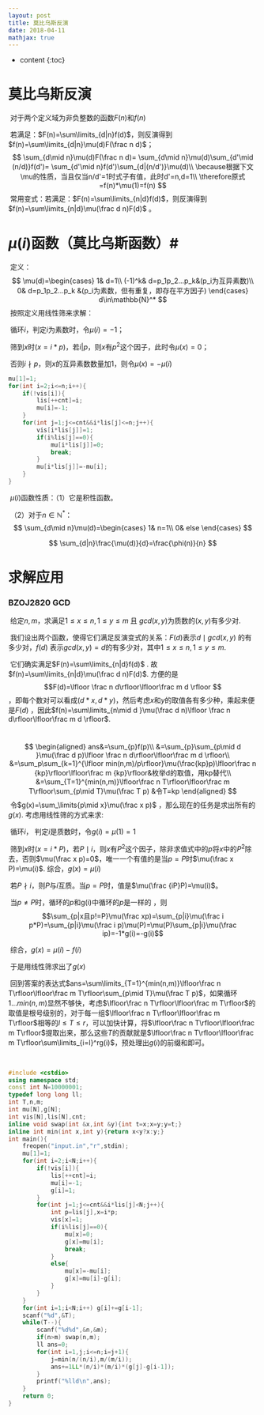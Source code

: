 ```yaml
---
layout: post
title: 莫比乌斯反演
date: 2018-04-11
mathjax: true
---
```

* content
{:toc}
# 莫比乌斯反演

​	对于两个定义域为非负整数的函数$F(n)$和$f(n)$

​	若满足：$F(n)=\sum\limits_{d|n}f(d)$，则反演得到$f(n)=\sum\limits_{d|n}\mu(d)F(\frac n d)$；
$$
\sum_{d\mid n}\mu(d)F(\frac n d)=
\sum_{d\mid n}\mu(d)\sum_{d'\mid (n/d)}f(d')=
\sum_{d'\mid n}f(d')\sum_{d|(n/d')}\mu(d)\\
\because根据下文\mu的性质，当且仅当n/d'=1时式子有值，此时d'=n,d=1\\
\therefore原式=f(n)*\mu(1)=f(n)
$$
​	常用变式：若满足：$F(n)=\sum\limits_{n|d}f(d)$，则反演得到$f(n)=\sum\limits_{n|d}\mu(\frac d n)F(d)$ 。





# $\mu(i)$函数（莫比乌斯函数）#

​	定义：
$$
\mu(d)=\begin{cases}
1& d=1\\
(-1)^k& d=p_1p_2...p_k&(p_i为互异素数)\\
0& d=p_1p_2...p_k &(p_i为素数，但有重复，即存在平方因子)
\end{cases} d\in\mathbb{N}^*
$$
​	按照定义用线性筛来求解：

​		循环$i$，判定$i$为素数时，令$\mu(i)=-1$；

​		筛到$x$时($x=i*p$)，若$i|p$，则$x$有$p^2$这个因子，此时令$\mu(x)=0$；

​		否则$i\nmid p$，则$x$的互异素数数量加1，则令$\mu(x)=-\mu(i)$

```c++
mu[1]=1;
for(int i=2;i<=n;i++){
	if(!vis[i]){
		lis[++cnt]=i;
		mu[i]=-1;
	}
	for(int j=1;j<=cnt&&i*lis[j]<=n;j++){
		vis[i*lis[j]]=1;
		if(i%lis[j]==0){
			mu[i*lis[j]]=0;
			break;
		}
		mu[i*lis[j]]=-mu[i];
	}
}
```



​	$\mu(i)$函数性质：（1）它是积性函数。

​				   （2）对于$n\in\mathbb{N}^*$：
$$
\sum_{d\mid n}\mu(d)=\begin{cases}
1& n=1\\
0& else
\end{cases}
$$

$$
\sum_{d|n}\frac{\mu(d)}{d}=\frac{\phi(n)}{n}
$$







# 求解应用

### BZOJ2820 GCD

​	给定$n,m$，求满足$1\le x\le n,1\le y\le m$ 且 $gcd(x,y)$为质数的$(x,y)$有多少对.

​	我们设出两个函数，使得它们满足反演变式的关系：$F(d)$表示$d\mid gcd(x,y)$ 的有多少对，$f(d)$ 表示$gcd(x,y)=d$的有多少对，其中$1\le x\le n,1\le y\le m$. 

​	它们确实满足$F(n)=\sum\limits_{n|d}f(d)$  . 故$f(n)=\sum\limits_{n|d}\mu(\frac d n)F(d)$.   方便的是$$F(d)=\lfloor \frac n d\rfloor\lfloor\frac m d \rfloor $$，即每个数对可以看成$(d*x,d*y)$，然后考虑$x$和$y$的取值各有多少种，乘起来便是$F(d)$ ，因此$f(n)=\sum\limits_{n\mid d }\mu(\frac d n)\lfloor \frac n d\rfloor\lfloor\frac m d \rfloor$.

​	
$$
\begin{aligned}
ans&=\sum_{p}f(p)\\
&=\sum_{p}\sum_{p\mid d }\mu(\frac d p)\lfloor \frac n d\rfloor\lfloor\frac m d \rfloor\\
&=\sum_p\sum_{k=1}^{\lfloor min(n,m)/p\rfloor}\mu(\frac{kp}p)\lfloor\frac n {kp}\rfloor\lfloor\frac m {kp}\rfloor&枚举d的取值，用kp替代\\  
&=\sum_{T=1}^{min(n,m)}\lfloor\frac n T\rfloor\lfloor\frac m T\rfloor\sum_{p\mid T}\mu(\frac T p) &令T=kp
\end{aligned}
$$
​	令$g(x)=\sum_\limits{p\mid x}\mu(\frac x p)$ ，那么现在的任务是求出所有的$g(x)$.  考虑用线性筛的方式来求:

​  			循环$i$， 判定$i$是质数时，令$g(i)=\mu(1)=1$

​			筛到$x$时($x=i*P$)，若$P\mid i$，则$x$有$P^2$这个因子，除非求值式中的$p$将$x$中的$P^2$除去，否则$\mu(\frac x p)=0$，唯一一个有值的是当$p=P$时$\mu(\frac x P)=\mu(i)$.  综合，$g(x)=\mu(i)$

​			若$P\nmid i$，则$P$与$i$互质。当$p=P$时，值是$\mu(\frac {iP}P)=\mu(i)$。

​								当$p\ne P$时，循环的$p$和g(i)中循环的$p$是一样的 ，则$$\sum_{p|x且p!=P}\mu(\frac xp)=\sum_{p|i}\mu(\frac i p*P)=\sum_{p|i}\mu(\frac i p)\mu(P)=\mu(P)\sum_{p|i}\mu(\frac ip)=-1*g(i)=-g(i)$$

​			综合，$g(x)=\mu(i)-f(i)$

​	于是用线性筛求出了$g(x)$

​	回到答案的表达式$ans=\sum\limits_{T=1}^{min(n,m)}\lfloor\frac n T\rfloor\lfloor\frac m T\rfloor\sum_{p\mid T}\mu(\frac T p)$，如果循环$1...min(n,m)$显然不够快，考虑$\lfloor\frac n T\rfloor\lfloor\frac m T\rfloor$的取值是根号级别的，对于每一组$\lfloor\frac n T\rfloor\lfloor\frac m T\rfloor$相等的$l\leq T\leq r$，可以加快计算，将$\lfloor\frac n T\rfloor\lfloor\frac m T\rfloor$提取出来，那么这些$T$的贡献就是$\lfloor\frac n T\rfloor\lfloor\frac m T\rfloor\sum\limits_{i=l}^rg(i)$，预处理出$g(i)$的前缀和即可。

​	

```c++
#include <cstdio>
using namespace std;
const int N=10000001;
typedef long long ll;
int T,n,m;
int mu[N],g[N];
int vis[N],lis[N],cnt;
inline void swap(int &x,int &y){int t=x;x=y;y=t;}
inline int min(int x,int y){return x<y?x:y;}
int main(){
	freopen("input.in","r",stdin);
	mu[1]=1;
	for(int i=2;i<N;i++){
		if(!vis[i]){
			lis[++cnt]=i;
			mu[i]=-1;
			g[i]=1;
		}
		for(int j=1;j<=cnt&&i*lis[j]<N;j++){
			int p=lis[j],x=i*p;
			vis[x]=1;
			if(i%lis[j]==0){
				mu[x]=0;
				g[x]=mu[i];
				break;
			}
			else{
				mu[x]=-mu[i];
				g[x]=mu[i]-g[i];
			}
		}
	}
	for(int i=1;i<N;i++) g[i]+=g[i-1];
	scanf("%d",&T);
	while(T--){
		scanf("%d%d",&n,&m);
		if(n>m) swap(n,m);
		ll ans=0;
		for(int i=1,j;i<=n;i=j+1){
			j=min(n/(n/i),m/(m/i));
			ans+=1LL*(n/i)*(m/i)*(g[j]-g[i-1]);
		}
		printf("%lld\n",ans);
	}
	return 0;
}
```



